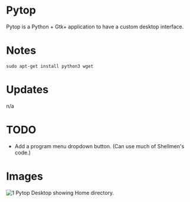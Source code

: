 # Pytop
Pytop is a Python + Gtk+ application to have a custom desktop interface.

# Notes
```sudo apt-get install python3 wget```

# Updates
n/a

# TODO
* Add a program menu dropdown button. (Can use much of Shellmen's code.)

# Images
![1 Pytop Desktop showing Home directory. ](images/pic1.png)
